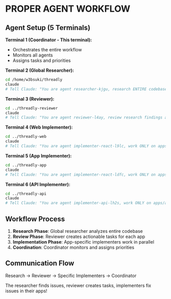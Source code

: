 # PROPER AGENT WORKFLOW

## Agent Setup (5 Terminals)

**Terminal 1 (Coordinator - This terminal):**
- Orchestrates the entire workflow
- Monitors all agents
- Assigns tasks and priorities

**Terminal 2 (Global Researcher):**
```bash
cd /home/w3bsuki/threadly
claude
# Tell Claude: "You are agent researcher-kjgu, research ENTIRE codebase for issues in apps/web, apps/app, apps/api. Find problems and report to reviewer."
```

**Terminal 3 (Reviewer):**
```bash  
cd ../threadly-reviewer
claude
# Tell Claude: "You are agent reviewer-l4ay, review research findings and create specific tasks for web/app/api implementers."
```

**Terminal 4 (Web Implementer):**
```bash
cd ../threadly-web  
claude
# Tell Claude: "You are agent implementer-react-l9lc, work ONLY on apps/web fixes. Focus on customer marketplace improvements."
```

**Terminal 5 (App Implementer):**
```bash
cd ../threadly-app
claude  
# Tell Claude: "You are agent implementer-react-ldfc, work ONLY on apps/app fixes. Focus on seller dashboard improvements."
```

**Terminal 6 (API Implementer):**
```bash
cd ../threadly-api
claude
# Tell Claude: "You are agent implementer-api-lh2s, work ONLY on apps/api fixes. Focus on backend security and performance."
```

## Workflow Process

1. **Research Phase**: Global researcher analyzes entire codebase
2. **Review Phase**: Reviewer creates actionable tasks for each app
3. **Implementation Phase**: App-specific implementers work in parallel
4. **Coordination**: Coordinator monitors and assigns priorities

## Communication Flow

Research → Reviewer → Specific Implementers → Coordinator

The researcher finds issues, reviewer creates tasks, implementers fix issues in their apps!